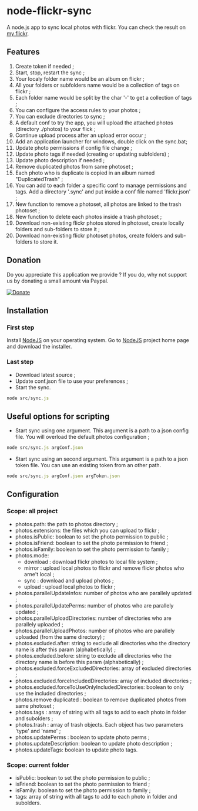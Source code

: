 # node-flickr-sync

A node.js app to sync local photos with flickr.
You can check the result on [my flickr](https://www.flickr.com/photos/129434165@N03).

## Features

  1. Create token if needed ;
  2. Start, stop, restart the sync ;
  3. Your localy folder name would be an album on flickr ;
  4. All your folders or subfolders name would be a collection of tags on flickr ; 
  5. Each folder name would be split by the char '-' to get a collection of tags ;
  6. You can configure the access rules to your photos ;
  7. You can exclude directories to sync ;
  8. A default conf to try the app, you will upload the attached photos (directory ./photos) to your flick ;
  9. Continue upload process after an upload error occur ;
  10. Add an application launcher for windows, double click on the sync.bat; 
  11. Update photo permissions if config file change ;
  12. Update photo tags if needed (creating or updating subfolders) ;
  13. Update photo description if needed ;
  14. Remove duplicated photos from same photoset ;
  15. Each photo who is duplicate is copied in an album named "DuplicatedTrash" ; 
  16. You can add to each folder a specific conf to manage permissions and tags. Add a directory '.sync' and put inside a conf file named 'flickr.json' ;
  17. New function to remove a photoset, all photos are linked to the trash photoset ;
  18. New function to delete each photos inside a trash photoset ;
  19. Download non-existing flickr photos stored in photoset, create locally folders and sub-folders to store it ;
  20. Download non-existing flickr photoset photos, create folders and sub-folders to store it.

## Donation

Do you appreciate this application we provide ?
If you do, why not support us by donating a small amount via Paypal.

[![Donate](https://cms.paypal.com/en_US/i/logo/paypal_logo.gif)](https://www.googledrive.com/host/0B0SxcWkfE1JrTHEycWYzXzNtNGs)

## Installation

### First step 

Install [NodeJS](http://nodejs.org/download) on your operating system. Go to [NodeJS](http://nodejs.org) project home page and download the installer. 

### Last step

  * Download latest source ;
  * Update conf.json file to use your preferences ;
  * Start the sync.

```javascript
node src/sync.js
```

## Useful options for scripting

  * Start sync using one argument. This argument is a path to a json config file. You will overload the default photos configuration ; 

```javascript
node src/sync.js argConf.json
```

  * Start sync using an second argument. This argument is a path to a json token file. You can use an existing token from an other path.

```javascript
node src/sync.js argConf.json argToken.json
```

## Configuration

### Scope: all project

  * photos.path: the path to photos directory ;
  * photos.extensions: the files which you can upload to flickr ;
  * photos.isPublic: boolean to set the photo permission to public ;
  * photos.isFriend: boolean to set the photo permission to friend ;
  * photos.isFamily: boolean to set the photo permission to family ;
  * photos.mode: 
    * download : download flickr photos to local file system ;
    * mirror : upload local photos to flickr and remove flickr photos who arne't local ;
    * sync : download and upload photos ;
    * upload : upload local photos to flickr ;
  * photos.parallelUpdateInfos: number of photos who are parallely updated ;
  * photos.parallelUpdatePerms: number of photos who are parallely updated ;
  * photos.parallelUploadDirectories: number of directories who are parallely uploaded ;
  * photos.parallelUploadPhotos: number of photos who are parallely uploaded (from the same directory) ;
  * photos.excluded.after: string to exclude all directories who the directory name is after this param (alphabetically) ;
  * photos.excluded.before: string to exclude all directories who the directory name is before this param (alphabetically) ; 
  * photos.excluded.forceExcludedDirectories: array of excluded directories ;
  * photos.excluded.forceIncludedDirectories: array of included directories ;
  * photos.excluded.forceToUseOnlyIncludedDirectories: boolean to only use the included directories ;
  * photos.remove duplicated : boolean to remove duplicated photos from same photoset ;
  * photos.tags : array of string with all tags to add to each photo in folder and subolders ;
  * photos.trash : array of trash objects. Each object has two parameters 'type' and 'name' ;
  * photos.updatePerms : boolean to update photo perms ;
  * photos.updateDescription: boolean to update photo description ;
  * photos.updateTags: boolean to update photo tags.

### Scope: current folder

  * isPublic: boolean to set the photo permission to public ;
  * isFriend: boolean to set the photo permission to friend ;
  * isFamily: boolean to set the photo permission to family ;
  * tags: array of string with all tags to add to each photo in folder and subolders.